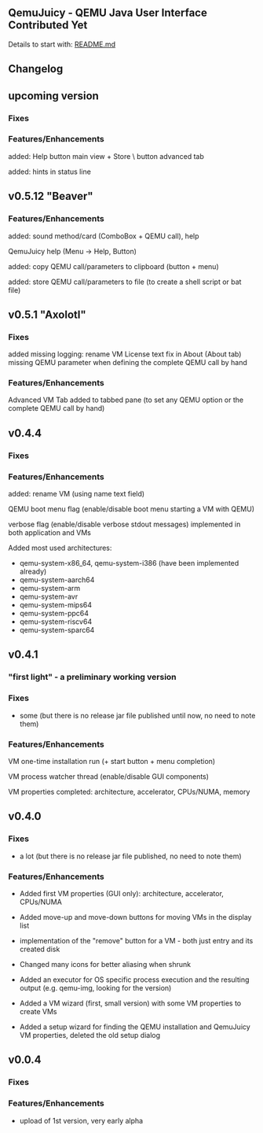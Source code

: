 ## QemuJuicy - QEMU Java User Interface Contributed Yet

Details to start with: [README.md](https://github.com/openworld42/QemuJuicy/blob/master/README.md)

## Changelog

## upcoming version

### Fixes

### Features/Enhancements

added: Help button main view + Store \ button advanced tab

added: hints in status line

## v0.5.12 "Beaver"

### Features/Enhancements

added: sound method/card (ComboBox + QEMU call), help

QemuJuicy help (Menu -> Help, Button)

added: copy QEMU call/parameters to clipboard (button + menu)

added: store QEMU call/parameters to file (to create a shell script or bat file)

## v0.5.1 "Axolotl"

### Fixes

added missing logging: rename VM
License text fix in About (About tab)
missing QEMU parameter when defining the complete QEMU call by hand

### Features/Enhancements
	
Advanced VM Tab added to tabbed pane (to set any QEMU option or the complete QEMU call by hand)

## v0.4.4

### Fixes

### Features/Enhancements

added: rename VM (using name text field)

QEMU boot menu flag (enable/disable boot menu starting a VM with QEMU)

verbose flag (enable/disable verbose stdout messages) implemented in both application and VMs

Added most used architectures:
* qemu-system-x86_64, qemu-system-i386 (have been implemented already)
* qemu-system-aarch64
* qemu-system-arm
* qemu-system-avr
* qemu-system-mips64
* qemu-system-ppc64
* qemu-system-riscv64
* qemu-system-sparc64

## v0.4.1

### "first light" - a preliminary working version

### Fixes

* some (but there is no release jar file published until now, no need to note them)

### Features/Enhancements

VM one-time installation run (+ start button + menu completion)

VM process watcher thread (enable/disable GUI components)

VM properties completed: architecture, accelerator, CPUs/NUMA, memory

## v0.4.0

### Fixes

* a lot (but there is no release jar file published, no need to note them)

### Features/Enhancements

* Added first VM properties (GUI only): architecture, accelerator, CPUs/NUMA

* Added move-up and move-down buttons for moving VMs in the display list

* implementation of the "remove" button for a VM - both just entry and its created disk

* Changed many icons for better aliasing when shrunk

* Added an executor for OS specific process execution and the resulting output (e.g. qemu-img, looking for the version)

* Added a VM wizard (first, small version) with some VM properties to create VMs

* Added a setup wizard for finding the QEMU installation and QemuJuicy VM properties, deleted the old setup dialog

## v0.0.4

### Fixes
### Features/Enhancements

* upload of 1st version, very early alpha 




